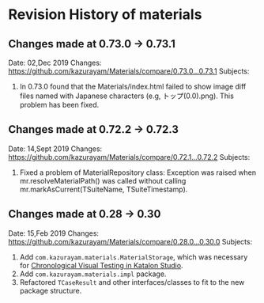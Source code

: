 Revision History of materials
=============================

## Changes made at 0.73.0 -> 0.73.1

Date: 02,Dec 2019
Changes: https://github.com/kazurayam/Materials/compare/0.73.0...0.73.1
Subjects:
1. In 0.73.0 found that the Materials/index.html failed to show image diff files named with Japanese characters (e.g, トップ(0.0).png). This problem has been fixed. 

## Changes made at 0.72.2 -> 0.72.3

Date: 14,Sept 2019
Changes: https://github.com/kazurayam/Materials/compare/0.72.1...0.72.2
Subjects:
1. Fixed a problem of MaterialRepository class: Exception was raised when mr.resolveMaterialPath() was called
without calling mr.markAsCurrent(TSuiteName, TSuiteTimestamp).

## Changes made at 0.28 -> 0.30

Date: 15,Feb 2019
Changes: https://github.com/kazurayam/Materials/compare/0.28.0...0.30.0
Subjects:
1. Add `com.kazurayam.materials.MaterialStorage`, which was necessary for [Chronological Visual Testing in Katalon Studio](https://github.com/kazurayam/ChronologicalVisualTestingInKatalonStudio).
2. Add `com.kazurayam.materials.impl` package.
3. Refactored `TCaseResult` and other interfaces/classes to fit to the new package structure.
